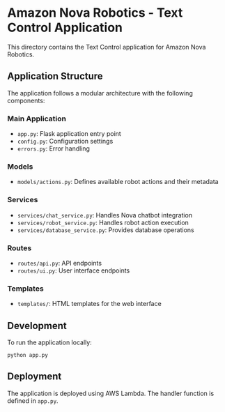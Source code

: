 # Amazon Nova Robotics - Text Control Application

This directory contains the Text Control application for Amazon Nova Robotics.

## Application Structure

The application follows a modular architecture with the following components:

### Main Application

- `app.py`: Flask application entry point
- `config.py`: Configuration settings
- `errors.py`: Error handling

### Models

- `models/actions.py`: Defines available robot actions and their metadata

### Services

- `services/chat_service.py`: Handles Nova chatbot integration
- `services/robot_service.py`: Handles robot action execution
- `services/database_service.py`: Provides database operations

### Routes

- `routes/api.py`: API endpoints
- `routes/ui.py`: User interface endpoints

### Templates

- `templates/`: HTML templates for the web interface

## Development

To run the application locally:

```
python app.py
```

## Deployment

The application is deployed using AWS Lambda. The handler function is defined in `app.py`.
